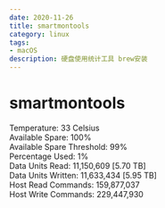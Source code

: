 ```yaml
---
date: 2020-11-26
title: smartmontools
category: linux
tags:
- macOS
description: 硬盘使用统计工具 brew安装
---
```

# smartmontools
Temperature: 33 Celsius   
Available Spare: 100%  
Available Spare Threshold: 99%  
Percentage Used: 1%  
Data Units Read: 11,150,609 [5.70 TB]  
Data Units Written: 11,633,434 [5.95 TB]  
Host Read Commands: 159,877,037  
Host Write Commands: 229,447,930  
<Comment />
